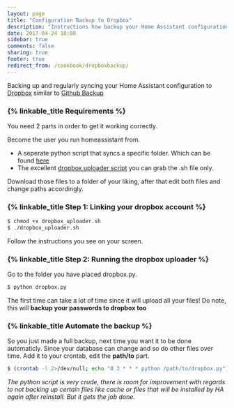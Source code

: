 ```yaml
---
layout: page
title: "Configuration Backup to Dropbox"
description: "Instructions how backup your Home Assistant configuration to Dropbox"
date: 2017-04-24 18:00
sidebar: true
comments: false
sharing: true
footer: true
redirect_from: /cookbook/dropboxbackup/
---
```


Backing up and regularly syncing your Home Assistant configuration to [Dropbox](http://dropbox.com) similar to [Github Backup](https://home-assistant.io/docs/ecosystem/backup/backup_github/)

### {% linkable_title Requirements %}

You need 2 parts in order to get it working correctly.

Become the user you run homeassistant from.

- A seperate python script that syncs a specific folder. Which can be found [here](https://gist.github.com/riemers/31e3350041fd3e47e489cbc811209d6f)
- The excellent [dropbox uploader script](https://github.com/andreafabrizi/Dropbox-Uploader/blob/master/dropbox_uploader.sh) you can grab the .sh file only.

Download those files to a folder of your liking, after that edit both files and change paths accordingly.
### {% linkable_title Step 1: Linking your dropbox account %}

```bash
$ chmod +x dropbox_uploader.sh
$ ./dropbox_uploader.sh
```
Follow the instructions you see on your screen.

### {% linkable_title Step 2: Running the dropbox uploader %}

Go to the folder you have placed dropbox.py.

```bash
$ python dropbox.py
```

The first time can take a lot of time since it will upload all your files!
Do note, this will **backup your passwords to dropbox too**

### {% linkable_title Automate the backup %}

So you just made a full backup, next time you want it to be done automaticly. Since your database can change and so do other files over time.
Add it to your crontab, edit the **path/to** part.

```bash
$ (crontab -l 2>/dev/null; echo "0 3 * * * python /path/to/dropbox.py") | crontab -
```

_The python script is very crude, there is room for improvement with regards to not backing up certain files like cache or files that will be installed by HA again after reinstall. But it gets the job done._
